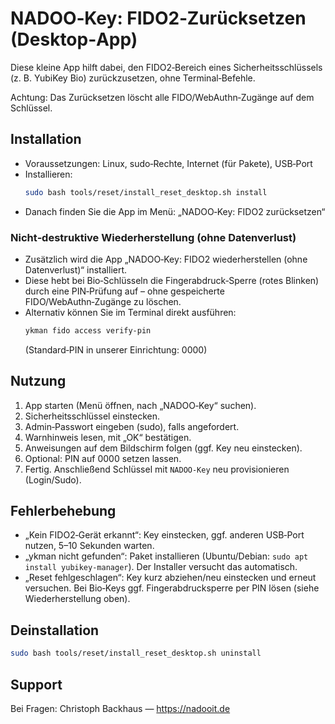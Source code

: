 # NADOO‑Key: FIDO2‑Zurücksetzen (Desktop‑App)

Diese kleine App hilft dabei, den FIDO2‑Bereich eines Sicherheitsschlüssels (z. B. YubiKey Bio) zurückzusetzen, ohne Terminal‑Befehle.

Achtung: Das Zurücksetzen löscht alle FIDO/WebAuthn‑Zugänge auf dem Schlüssel.

## Installation
- Voraussetzungen: Linux, sudo‑Rechte, Internet (für Pakete), USB‑Port
- Installieren:
  ```bash
  sudo bash tools/reset/install_reset_desktop.sh install
  ```
- Danach finden Sie die App im Menü: „NADOO‑Key: FIDO2 zurücksetzen“

### Nicht‑destruktive Wiederherstellung (ohne Datenverlust)
- Zusätzlich wird die App „NADOO‑Key: FIDO2 wiederherstellen (ohne Datenverlust)“ installiert.
- Diese hebt bei Bio‑Schlüsseln die Fingerabdruck‑Sperre (rotes Blinken) durch eine PIN‑Prüfung auf – ohne gespeicherte FIDO/WebAuthn‑Zugänge zu löschen.
- Alternativ können Sie im Terminal direkt ausführen:
  ```bash
  ykman fido access verify-pin
  ```
  (Standard‑PIN in unserer Einrichtung: 0000)

## Nutzung
1) App starten (Menü öffnen, nach „NADOO‑Key“ suchen).
2) Sicherheitsschlüssel einstecken.
3) Admin‑Passwort eingeben (sudo), falls angefordert.
4) Warnhinweis lesen, mit „OK“ bestätigen.
5) Anweisungen auf dem Bildschirm folgen (ggf. Key neu einstecken).
6) Optional: PIN auf 0000 setzen lassen.
7) Fertig. Anschließend Schlüssel mit `NADOO‑Key` neu provisionieren (Login/Sudo).

## Fehlerbehebung
- „Kein FIDO2‑Gerät erkannt“: Key einstecken, ggf. anderen USB‑Port nutzen, 5–10 Sekunden warten.
- „ykman nicht gefunden“: Paket installieren (Ubuntu/Debian: `sudo apt install yubikey-manager`). Der Installer versucht das automatisch.
- „Reset fehlgeschlagen“: Key kurz abziehen/neu einstecken und erneut versuchen. Bei Bio‑Keys ggf. Fingerabdrucksperre per PIN lösen (siehe Wiederherstellung oben).

## Deinstallation
```bash
sudo bash tools/reset/install_reset_desktop.sh uninstall
```

## Support
Bei Fragen: Christoph Backhaus — https://nadooit.de
